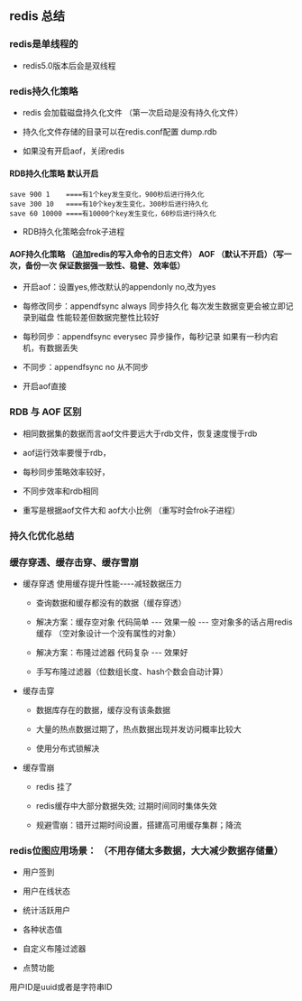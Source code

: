 

## redis 总结


### redis是单线程的

* redis5.0版本后会是双线程



### redis持久化策略

* redis 会加载磁盘持久化文件 （第一次启动是没有持久化文件）

* 持久化文件存储的目录可以在redis.conf配置 dump.rdb

* 如果没有开启aof，关闭redis

#### RDB持久化策略 默认开启

    save 900 1    ====有1个key发生变化，900秒后进行持久化
    save 300 10   ====有10个key发生变化，300秒后进行持久化
    save 60 10000 ====有10000个key发生变化，60秒后进行持久化

* RDB持久化策略会frok子进程

#### AOF持久化策略 （追加redis的写入命令的日志文件） AOF （默认不开启）（写一次，备份一次 保证数据强一致性、稳健、效率低）

* 开启aof：设置yes,修改默认的appendonly no,改为yes

* 每修改同步：appendfsync always 同步持久化 每次发生数据变更会被立即记录到磁盘 性能较差但数据完整性比较好

* 每秒同步：appendfsync everysec 异步操作，每秒记录 如果有一秒内宕机，有数据丢失

* 不同步：appendfsync no 从不同步

* 开启aof直接


### RDB 与 AOF 区别

- 相同数据集的数据而言aof文件要远大于rdb文件，恢复速度慢于rdb

- aof运行效率要慢于rdb，

- 每秒同步策略效率较好，

- 不同步效率和rdb相同

- 重写是根据aof文件大和 aof大小比例 （重写时会frok子进程）


### 持久化优化总结



### 缓存穿透、缓存击穿、缓存雪崩


* 缓存穿透  使用缓存提升性能----减轻数据压力

    - 查询数据和缓存都没有的数据（缓存穿透）

    - 解决方案：缓存空对象   代码简单 --- 效果一般 --- 空对象多的话占用redis缓存  （空对象设计一个没有属性的对象）

    - 解决方案：布隆过滤器   代码复杂 --- 效果好

    - 手写布隆过滤器（位数组长度、hash个数会自动计算）



* 缓存击穿

    - 数据库存在的数据，缓存没有该条数据

    - 大量的热点数据过期了，热点数据出现并发访问概率比较大

    - 使用分布式锁解决


* 缓存雪崩

    - redis 挂了

    - redis缓存中大部分数据失效; 过期时间同时集体失效

    - 规避雪崩：错开过期时间设置，搭建高可用缓存集群；降流


### redis位图应用场景： （不用存储太多数据，大大减少数据存储量）

- 用户签到

- 用户在线状态

- 统计活跃用户

- 各种状态值

- 自定义布隆过滤器

- 点赞功能


用户ID是uuid或者是字符串ID

